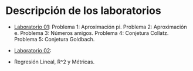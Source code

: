 # Descripción de los laboratorios

* [Laboratorio 01](lab_01.ipynb): 
Problema 1: Aproximación pi.
Problema 2: Aproximación e.
Problema 3: Números amigos.
Problema 4: Conjetura Collatz.
Problema 5: Conjetura Goldbach.


* [Laboratorio 02](lab_02.ipynb):
* Regresión Lineal, R^2 y Métricas.
